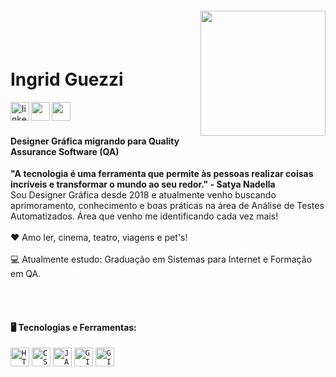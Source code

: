 <img align="right" width="200px" style="margin-top:-20px" src="https://user-images.githubusercontent.com/98919045/247807192-c9bd3a1a-94d0-4971-bfeb-ad68781041f9.png">

</br>
</br>

<div dsplay="inline-block">
 
 <h1 align="left"> Ingrid Guezzi </h1>
 </a> 
  <a href="https://www.linkedin.com/in/ingrid-guezzi/">
    <img align="left" width="30px" src="https://user-images.githubusercontent.com/98919045/247788503-719e9b35-0033-410b-b0a5-0ab7d0cffb9c.png" alt="linkedin" style="vertical-align:top;">
  </a>
 <a href="https://www.instagram.com/guezziingrid/">
    <img align="left" width="30px" src="https://user-images.githubusercontent.com/98919045/247788558-fb930e3a-b783-46ed-a884-99d55a37079e.png">
 </a>
  <a href="https://www.behance.net/ingridguezzi">
    <img align="left" width="30px" src="https://user-images.githubusercontent.com/98919045/247791128-4b101400-6113-4380-b165-ba387f6c2580.png">
 </a>
</div>


</br>
</br>

#### Designer Gráfica migrando para Quality Assurance Software (QA)  
<b>"A tecnologia é uma ferramenta que permite às pessoas realizar coisas incríveis e transformar o mundo ao seu redor." - Satya Nadella</b>  
Sou Designer Gráfica desde 2018 e atualmente venho buscando aprimoramento, conhecimento e boas práticas na área de Análise de Testes Automatizados. Área que venho me identificando cada vez mais!
</br>
</br>
❤️ Amo ler, cinema, teatro, viagens e pet's! </br>
</br>
💻 Atualmente estudo: Graduação em Sistemas para Internet e Formação em QA.
</p>
</br>
</br>


#### 🖥️  Tecnologias e Ferramentas:
<code><img width="30px" src="https://cdn.jsdelivr.net/gh/devicons/devicon/icons/html5/html5-original-wordmark.svg" title = "HTML5"/></code>
<code><img width="30px" src="https://cdn.jsdelivr.net/gh/devicons/devicon/icons/css3/css3-original-wordmark.svg" title = "CSS3"/></code>
<code><img width="30px" src="https://cdn.jsdelivr.net/gh/devicons/devicon/icons/javascript/javascript-original.svg" title = "JAVASCRIPT"/></code>
<code><img width="30px" src="https://cdn.jsdelivr.net/gh/devicons/devicon/icons/git/git-original.svg" title = "GIT"/></code>
<code><img width="30px" src="https://cdn.jsdelivr.net/gh/devicons/devicon/icons/github/github-original.svg" title = "GITHUB"/></code>
